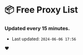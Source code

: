 # :package: Free Proxy List
### Updated every 15 minutes.

- Last updated: `2024-06-06 17:56`

:heart:
